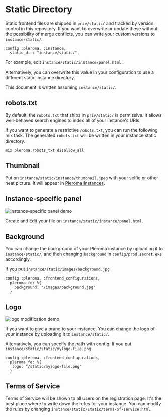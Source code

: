 # Static Directory

Static frontend files are shipped in `priv/static/` and tracked by version control in this repository. If you want to overwrite or update these without the possibility of merge conflicts, you can write your custom versions to `instance/static/`.

```
config :pleroma, :instance,
  static_dir: "instance/static/",
```

For example, edit `instance/static/instance/panel.html` .

Alternatively, you can overwrite this value in your configuration to use a different static instance directory.

This document is written assuming `instance/static/`.

## robots.txt

By default, the `robots.txt` that ships in `priv/static/` is permissive. It allows well-behaved search engines to index all of your instance's URIs.

If you want to generate a restrictive `robots.txt`, you can run the following mix task. The generated `robots.txt` will be written in your instance static directory.

```
mix pleroma.robots_txt disallow_all
```

## Thumbnail

Put on `instance/static/instance/thumbnail.jpeg` with your selfie or other neat picture. It will appear in [Pleroma Instances](http://distsn.org/pleroma-instances.html).

## Instance-specific panel

![instance-specific panel demo](/uploads/296b19ec806b130e0b49b16bfe29ce8a/image.png)

Create and Edit your file on `instance/static/instance/panel.html`.

## Background

You can change the background of your Pleroma instance by uploading it to `instance/static/`, and then changing `background` in `config/prod.secret.exs` accordingly.

If you put `instance/static/images/background.jpg`

```
config :pleroma, :frontend_configurations,
  pleroma_fe: %{
    background: "/images/background.jpg"
  }
```

## Logo

![logo modification demo](/uploads/c70b14de60fa74245e7f0dcfa695ebff/image.png)

If you want to give a brand to your instance, You can change the logo of your instance by uploading it to `instance/static/`.

Alternatively, you can specify the path with config.
If you put `instance/static/static/mylogo-file.png`

```
config :pleroma, :frontend_configurations,
  pleroma_fe: %{
   logo: "/static/mylogo-file.png"
  }
```

## Terms of Service

Terms of Service will be shown to all users on the registration page. It's the best place where to write down the rules for your instance. You can modify the rules by changing `instance/static/static/terms-of-service.html`.
